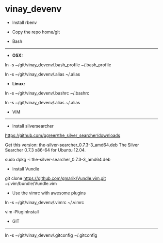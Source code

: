 vinay_devenv
============

* Install rbenv

* Copy the repo home/git

* Bash
------
* **OSX:**

ln -s ~/git/vinay_devenv/.bash_profile ~/.bash_profile

ln -s ~/git/vinay_devenv/.alias ~/.alias

* **Linux:**

ln -s ~/git/vinay_devenv/.bashrc ~/.bashrc

ln -s ~/git/vinay_devenv/.alias ~/.alias

* VIM
-----

* Install silversearcher

https://github.com/ggreer/the_silver_searcher/downloads

Get this version: the-silver-searcher_0.7.3-3_amd64.deb The Silver Searcher 0.7.3 x86-64 for Ubuntu 12.04.

sudo dpkg -i the-silver-searcher_0.7.3-3_amd64.deb

* Install Vundle

git clone https://github.com/gmarik/Vundle.vim.git ~/.vim/bundle/Vundle.vim

* Use the vimrc with awesome plugins

ln -s ~/git/vinay_devenv/.vimrc ~/.vimrc

vim
:PluginInstall


* GIT
-----
ln -s ~/git/vinay_devenv/.gitconfig ~/.gitconfig

